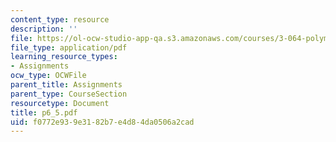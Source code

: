 ```yaml
---
content_type: resource
description: ''
file: https://ol-ocw-studio-app-qa.s3.amazonaws.com/courses/3-064-polymer-engineering-fall-2003/f0772e939e3182b7e4d84da0506a2cad_p6_5.pdf
file_type: application/pdf
learning_resource_types:
- Assignments
ocw_type: OCWFile
parent_title: Assignments
parent_type: CourseSection
resourcetype: Document
title: p6_5.pdf
uid: f0772e93-9e31-82b7-e4d8-4da0506a2cad
---
```


